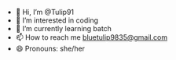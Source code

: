 - 👋 Hi, I’m @Tulip91
- 👀 I’m interested in coding
- 🌱 I’m currently learning batch
- 📫 How to reach me bluetulip9835@gmail.com
- 😄 Pronouns: she/her

<!---
Tulip91/Tulip91 is a ✨ special ✨ repository because its `README.md` (this file) appears on your GitHub profile.
You can click the Preview link to take a look at your changes.
--->
